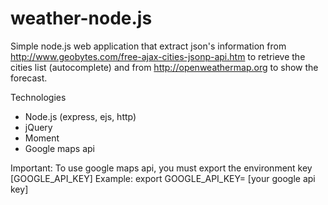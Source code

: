 weather-node.js
===============
Simple node.js web application that extract json's information from http://www.geobytes.com/free-ajax-cities-jsonp-api.htm
to retrieve the cities list (autocomplete) and from http://openweathermap.org to show the forecast.

Technologies

- Node.js (express, ejs, http)
- jQuery
- Moment
- Google maps api


Important: To use google maps api, you must export the environment key [GOOGLE_API_KEY]
Example:
	export GOOGLE_API_KEY= [your google api key]